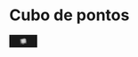 <h1> Cubo de pontos </h1>
<img style="width:50px; higth:10px;" src="https://github.com/scbCode/threeJS_Cubo3dPontos/blob/master/relative/screenshot/testethreejs%20-%20Google%20Chrome_2.jpg">

